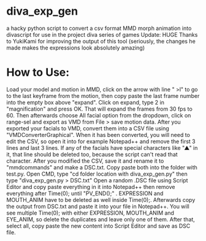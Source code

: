 # diva_exp_gen
a hacky python script to convert a csv format MMD morph animation into divascript for use in the project diva series of games
Update: HUGE Thanks to YukiKami for improving the output of this tool (seriously, the changes he made makes the expressions look absolutely amazing)

# How to Use:
Load your model and motion in MMD, click on the arrow with line " >l" to go to the last keyframe from the motion, then copy paste the last frame number into the empty box above "expand". Click on expand, type 2 in "magnification" and press OK. That will expand the frames from 30 fps to 60. Then afterwards choose All facial option from the dropdown, click on range-sel and export as VMD from File > save motion data.
After you exported your facials to VMD, convert them into a CSV file using "VMDConverterGraphical".
When it has been converted, you will need to edit the CSV, so open it into for example Notepad++ and remove the first 3 lines and last 3 lines. If any of the facials have special characters like "▲" in it, that line should be deleted too, because the script can't read that character.
After you modified the CSV, save it and rename it to "mmdcommands" and make a DSC.txt. Copy paste both into the folder with test.py.
Open CMD, type "cd folder location with diva_exp_gen.py" then type "diva_exp_gen.py > DSC.txt"
Open a random .DSC file using Script Editor and copy paste everything in it into Notepad++ then remove everything after Time(0); until "PV_END();" . EXPRESSION and MOUTH_ANIM have to be deleted as well inside Time(0);. Afterwards copy the output from DSC.txt and paste it into your file in Notepad++. You will see multiple Time(0); with either EXPRESSION, MOUTH_ANIM and EYE_ANIM, so delete the duplicates and leave only one of them. After that, select all, copy paste the new content into Script Editor and save as DSC file.

